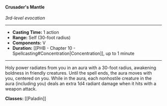 #### Crusader's Mantle
*3rd-level evocation*
___
- **Casting Time:** 1 action
- **Range:** Self (30-foot radius)
- **Components:** V
- **Duration:** [[PHB - Chapter 10 - Spellcasting#Concentration|Concentration]], up to 1 minute
---
Holy power radiates from you in an aura with a 30-foot radius, awakening boldness in friendly creatures. Until the spell ends, the aura moves with you, centered on you. While in the aura, each nonhostile creature in the aura (including you) deals an extra 1d4 radiant damage when it hits with a weapon attack.

**Classes:** [[Paladin]]